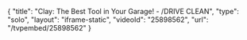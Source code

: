 {
    "title": "Clay: The Best Tool in Your Garage! - \/DRIVE CLEAN",
    "type": "solo",
    "layout": "iframe-static",
    "videoId": "25898562",
    "url": "\/tvpembed\/25898562"
}
